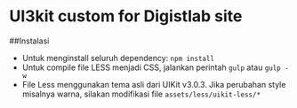 # UI3kit custom for Digistlab site

##Instalasi
* Untuk menginstall seluruh dependency: `npm install`
* Untuk compile file LESS menjadi CSS, jalankan perintah `gulp` atau `gulp -w`
* File Less menggunakan tema asli dari UIKit v3.0.3. Jika perubahan style misalnya warna, silakan modifikasi file `assets/less/uikit-less/*`
